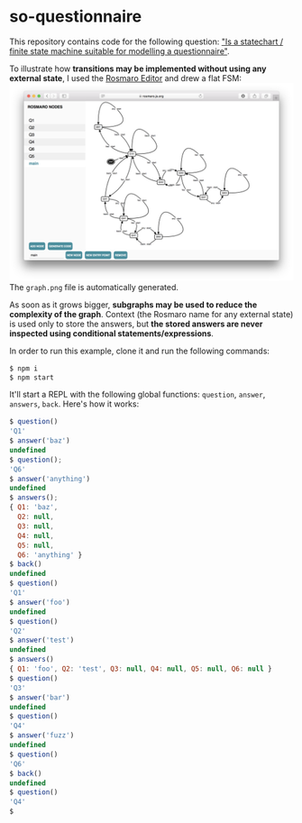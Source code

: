 # so-questionnaire

This repository contains code for the following question: ["Is a statechart / finite state machine suitable for modelling a questionnaire"](https://stackoverflow.com/questions/51881085/is-a-statechart-finite-state-machine-suitable-for-modelling-a-questionnaire).

To illustrate how __transitions may be implemented without using any external state__, I used the [Rosmaro Editor](https://rosmaro.js.org/editor/) and drew a flat FSM:
![The Rosmaro Editor](graph.png?raw=true)
The `graph.png` file is automatically generated.

As soon as it grows bigger, __subgraphs may be used to reduce the complexity of the graph__. Context (the Rosmaro name for any external state) is used only to store the answers, but __the stored answers are never inspected using conditional statements/expressions__.

In order to run this example, clone it and run the following commands:
```
$ npm i
$ npm start
```
It'll start a REPL with the following global functions: `question`, `answer`, `answers`, `back`. Here's how it works:
```javascript
$ question()
'Q1'
$ answer('baz')
undefined
$ question();
'Q6'
$ answer('anything')
undefined
$ answers();
{ Q1: 'baz',
  Q2: null,
  Q3: null,
  Q4: null,
  Q5: null,
  Q6: 'anything' }
$ back()
undefined
$ question()
'Q1'
$ answer('foo')
undefined
$ question()
'Q2'
$ answer('test')
undefined
$ answers()
{ Q1: 'foo', Q2: 'test', Q3: null, Q4: null, Q5: null, Q6: null }
$ question()
'Q3'
$ answer('bar')
undefined
$ question()
'Q4'
$ answer('fuzz')
undefined
$ question()
'Q6'
$ back()
undefined
$ question()
'Q4'
$ 
```